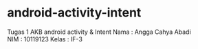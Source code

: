# android-activity-intent
Tugas 1 AKB android activity &amp; Intent
Nama : Angga Cahya Abadi <br>
NIM : 10119123
Kelas : IF-3
